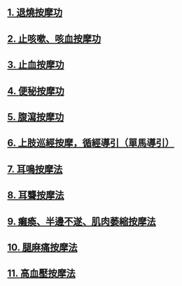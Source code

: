 ## [1. 退燒按摩功](/退燒功1.md) 

## [2. 止咳嗽、咳血按摩功](/止咳功1.md) 

## [3. 止血按摩功](/止血功1.md)

## [4. 便秘按摩功](/便秘功1.md)

## [5. 腹瀉按摩功](/便稀功1.md)

## [6. 上肢巡經按摩，循經導引（單馬導引）](/乳8.md)

## [7. 耳鳴按摩法](/耳鳴1.md)

## [8. 耳聾按摩法](/耳聾1.md)

## [9. 癱瘓、半邊不遂、肌肉萎縮按摩法](/癱瘓1.md)

## [10. 腿麻痛按摩法](/腿麻痛1.md)

## [11. 高血壓按摩法](/高血壓1.md)
